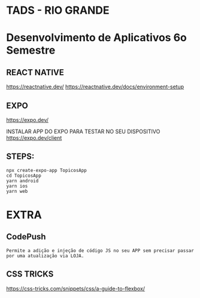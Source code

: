 # TADS - RIO GRANDE
# Desenvolvimento de Aplicativos 6o Semestre


## REACT NATIVE 
https://reactnative.dev/
https://reactnative.dev/docs/environment-setup


## EXPO
https://expo.dev/

INSTALAR APP DO EXPO PARA TESTAR NO SEU DISPOSITIVO
https://expo.dev/client


## STEPS:
```
npx create-expo-app TopicosApp
cd TopicosApp
yarn android
yarn ios
yarn web
```

# EXTRA

## CodePush
    Permite a adição e injeção de código JS no seu APP sem precisar passar por uma atualização via LOJA.

## CSS TRICKS
https://css-tricks.com/snippets/css/a-guide-to-flexbox/
